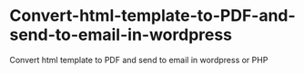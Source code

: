 # Convert-html-template-to-PDF-and-send-to-email-in-wordpress
Convert html template to PDF and send to email in wordpress or PHP
